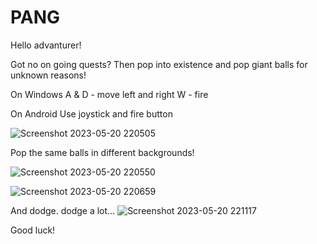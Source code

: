 # PANG

Hello advanturer!

Got no on going quests? 
Then pop into existence and pop giant balls for unknown reasons!

On Windows 
A & D - move left and right
W - fire

On Android
Use joystick and fire button


![Screenshot 2023-05-20 220505](https://github.com/Asari87/PANG/assets/105987847/d4a13f96-e28c-4ba7-8d85-4ec692877150)

Pop the same balls in different backgrounds!

![Screenshot 2023-05-20 220550](https://github.com/Asari87/PANG/assets/105987847/32289e7d-26b2-4033-aa60-7551c3646ca5)

![Screenshot 2023-05-20 220659](https://github.com/Asari87/PANG/assets/105987847/7739a05c-e0de-4f38-b2a4-09394930ced5)

And dodge. dodge a lot...
![Screenshot 2023-05-20 221117](https://github.com/Asari87/PANG/assets/105987847/1041364e-f2ab-43a6-80f3-c33e1b898392)

Good luck!
